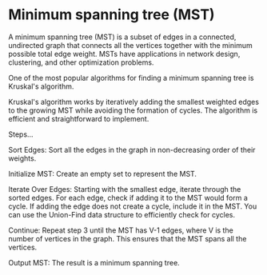 # Minimum spanning tree (MST)

A minimum spanning tree (MST) is a subset of edges in a connected, undirected graph that connects all the vertices together with the minimum possible total edge weight. MSTs have applications in network design, clustering, and other optimization problems.

One of the most popular algorithms for finding a minimum spanning tree is Kruskal's algorithm.

Kruskal's algorithm works by iteratively adding the smallest weighted edges to the growing MST while avoiding the formation of cycles. The algorithm is efficient and straightforward to implement.

Steps…

Sort Edges: Sort all the edges in the graph in non-decreasing order of their weights.

Initialize MST: Create an empty set to represent the MST.

Iterate Over Edges: Starting with the smallest edge, iterate through the sorted edges. For each edge, check if adding it to the MST would form a cycle. If adding the edge does not create a cycle, include it in the MST. You can use the Union-Find data structure to efficiently check for cycles.

Continue: Repeat step 3 until the MST has V-1 edges, where V is the number of vertices in the graph. This ensures that the MST spans all the vertices.

Output MST: The result is a minimum spanning tree.
